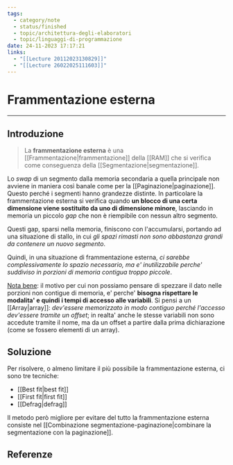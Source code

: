 ```yaml
---
tags:
  - category/note
  - status/finished
  - topic/architettura-degli-elaboratori
  - topic/linguaggi-di-programmazione
date: 24-11-2023 17:17:21
links:
  - "[[Lecture 20112023130829]]"
  - "[[Lecture 26022025111603]]"
---
```

# Frammentazione esterna
---
## Introduzione
> La **frammentazione esterna** è una [[Frammentazione|frammentazione]] della [[RAM]] che si verifica come conseguenza della [[Segmentazione|segmentazione]].

Lo _swap_ di un segmento dalla memoria secondaria a quella principale non avviene in maniera così banale come per la [[Paginazione|paginazione]]. Questo perché i segmenti hanno grandezze distinte. In particolare la frammentazione esterna si verifica quando **un blocco di una certa dimensione viene sostituito da uno di dimensione minore**, lasciando in memoria un piccolo _gap_ che non è riempibile con nessun altro segmento.

Questi gap, sparsi nella memoria, finiscono con l'accumularsi, portando ad una situazione di stallo, in cui _gli spazi rimasti non sono abbastanza grandi da contenere un nuovo segmento_.

Quindi, in una situazione di frammentazione esterna, _ci sarebbe complessivamente lo spazio necessario, ma e' inutilizzabile perche' suddiviso in porzioni di memoria contigua troppo piccole_.

<u>Nota bene</u>: il motivo per cui non possiamo pensare di spezzare il dato nelle porzioni non contigue di memoria, e' perche' **bisogna rispettare le modalita' e quindi i tempi di accesso alle variabili**. Si pensi a un [[Array|array]]: _dev'essere memorizzato in modo contiguo perché l'accesso dev'essere tramite un offset_; in realta' anche le stesse variabili non sono accedute tramite il nome, ma da un offset a partire dalla prima dichiarazione (come se fossero elementi di un array).

## Soluzione
Per risolvere, o almeno limitare il più possibile la frammentazione esterna, ci sono tre tecniche:
- [[Best fit|best fit]]
- [[First fit|first fit]]
- [[Defrag|defrag]]

Il metodo però migliore per evitare del tutto la frammentazione esterna consiste nel [[Combinazione segmentazione-paginazione|combinare la segmentazione con la paginazione]].

## Referenze